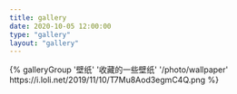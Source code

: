 ```yaml
---
title: gallery
date: 2020-10-05 12:00:00
type: "gallery"
layout: "gallery"
---
```


<div class="gallery-group-main">
{% galleryGroup '壁纸' '收藏的一些壁纸' '/photo/wallpaper' https://i.loli.net/2019/11/10/T7Mu8Aod3egmC4Q.png %}
</div>